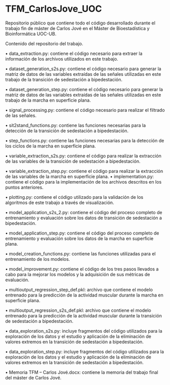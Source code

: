 # TFM_CarlosJove_UOC
Repositorio público que contiene todo el código desarrollado durante el trabajo fin de máster de Carlos Jové en el Máster de Bioestadística y Bioinformática UOC-UB.

Contenido del repositorio del trabajo.

•	data_extraction.py: contiene el código necesario para extraer la información de los archivos utilizados en este trabajo.

•	dataset_generation_s2s.py: contiene el código necesario para generar la matriz de datos de las variables extraídas de las señales utilizadas en este trabajo de la transición de sedestación a bipedestación.

•	dataset_generation_step.py: contiene el código necesario para generar la matriz de datos de las variables extraídas de las señales utilizadas en este trabajo de la marcha en superficie plana.

•	signal_processing.py: contiene el código necesario para realizar el filtrado de las señales.

•	sit2stand_functions.py: contiene las funciones necesarias para la detección de la transición de sedestación a bipedestación.

•	step_functions.py: contiene las funciones necesarias para la detección de los ciclos de la marcha en superficie plana.

•	variable_extraction_s2s.py: contiene el código para realizar la extracción de las variables de la transición de sedestación a bipedestación.

•	variable_extraction_step.py: contiene el código para realizar la extracción de las variables de la marcha en superficie plana.
•	implementation.py: contiene el código para la implementación de los archivos descritos en los puntos anteriores.

•	plotting.py: contiene el código utilizado para la validación de los algoritmos de este trabajo a través de visualización.

•	model_application_s2s_2.py: contiene el código del proceso completo de entrenamiento y evaluación sobre los datos de transición de sedestación a bipedestación. 

•	model_application_step.py: contiene el código del proceso completo de entrenamiento y evaluación sobre los datos de la marcha en superficie plana. 

•	model_creation_functions.py: contiene las funciones utilizadas para el entrenamiento de los modelos.

•	model_improvement.py: contiene el código de los tres pasos llevados a cabo para la mejorar los modelos y la adquisición de sus métricas de evaluación.

•	multioutput_regression_step_def.pkl: archivo que contiene el modelo entrenado para la predicción de la actividad muscular durante la marcha en superficie plana.

•	multioutput_regression_s2s_def.pkl: archivo que contiene el modelo entrenado para la predicción de la actividad muscular durante la transición de sedestación a bipedestación.

•	data_exploration_s2s.py: incluye fragmentos del código utilizados para la exploración de los datos y el estudio y aplicación de la eliminación de valores extremos en la transición de sedestación a bipedestación.

•	data_exploration_step.py: incluye fragmentos del código utilizados para la exploración de los datos y el estudio y aplicación de la eliminación de valores extremos en la transición de sedestación a bipedestación.

•	Memoria TFM – Carlos Jové.docx: contiene la memoria del trabajo final del máster de Carlos Jové. 
